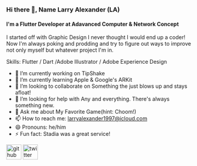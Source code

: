 ### Hi there 👋, Name Larry Alexander (LA)
#### I'm a Flutter Developer at Adavanced Computer & Network Concept
I started off with Graphic Design I never thought I would end up a coder! Now I'm always poking and prodding and try to figure out ways to improve not only myself but whatever project I'm in.  

Skills: Flutter / Dart /Adobe Illustrator / Adobe Experience Design

- 🔭 I’m currently working on TipShake 
- 🌱 I’m currently learning Apple & Google's ARKit 
- 👯 I’m looking to collaborate on Something the just blows up and stays afloat! 
- 🤔 I’m looking for help with Any and everything. There's always something new. 
- 💬 Ask me about My Favorite Game(hint: Choom!) 
- 📫 How to reach me: larryalexander1997@icloud.com 
- 😄 Pronouns: he/him 
- ⚡ Fun fact: Stadia was a great service! 


[<img src='https://cdn.jsdelivr.net/npm/simple-icons@3.0.1/icons/github.svg' alt='github' height='40'>](https://github.com/https://github.com/LarryAlexander)  [<img src='https://cdn.jsdelivr.net/npm/simple-icons@3.0.1/icons/twitter.svg' alt='twitter' height='40'>](https://twitter.com/https://twitter.com/LA_THEKID)  

